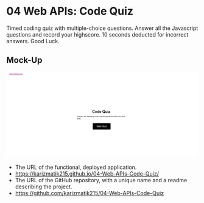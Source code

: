 # 04 Web APIs: Code Quiz
  Timed coding quiz with multiple-choice questions. Answer all the Javascript questions and record your highscore. 10 seconds deducted for incorrect answers. Good Luck.
## Mock-Up
![Code Quiz](./images/codequizhome.png)
* The URL of the functional, deployed application.
* https://karizmatik215.github.io/04-Web-APIs-Code-Quiz/
* The URL of the GitHub repository, with a unique name and a readme describing the project.
* https://github.com/karizmatik215/04-Web-APIs-Code-Quiz

